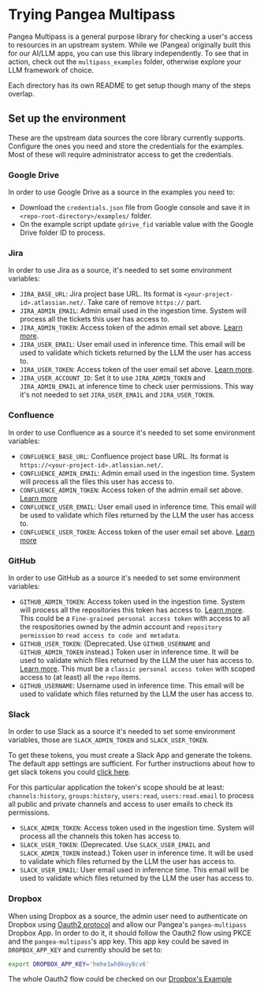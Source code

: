 # Trying Pangea Multipass

Pangea Multipass is a general purpose library for checking a user's access to resources in an upstream system. While we (Pangea) originally built this for our AI/LLM apps, you can use this library independently. To see that in action, check out the `multipass_examples` folder, otherwise explore your LLM framework of choice.

Each directory has its own README to get setup though many of the steps overlap.

## Set up the environment

These are the upstream data sources the core library currently supports. Configure the ones you need and store the credentials for the examples. Most of these will require administrator access to get the credentials.


### Google Drive

In order to use Google Drive as a source in the examples you need to:

- Download the `credentials.json` file from Google console and save it in `<repo-root-directory>/examples/` folder.
- On the example script update `gdrive_fid` variable value with the Google Drive folder ID to process.


### Jira

In order to use Jira as a source, it's needed to set some environment variables:
- `JIRA_BASE_URL`: Jira project base URL. Its format is `<your-project-id>.atlassian.net/`. Take care of remove `https://` part.
- `JIRA_ADMIN_EMAIL`: Admin email used in the ingestion time. System will process all the tickets this user has access to.
- `JIRA_ADMIN_TOKEN`: Access token of the admin email set above. [Learn more](https://support.atlassian.com/atlassian-account/docs/manage-api-tokens-for-your-atlassian-account/).
- `JIRA_USER_EMAIL`: User email used in inference time. This email will be used to validate which tickets returned by the LLM the user has access to.
- `JIRA_USER_TOKEN`: Access token of the user email set above. [Learn more](https://support.atlassian.com/atlassian-account/docs/manage-api-tokens-for-your-atlassian-account/).
- `JIRA_USER_ACCOUNT_ID`: Set it to use `JIRA_ADMIN_TOKEN` and `JIRA_ADMIN_EMAIL` at inference time to check user permissions. This way it's not needed to set `JIRA_USER_EMAIL` and `JIRA_USER_TOKEN`.


### Confluence

In order to use Confluence as a source it's needed to set some environment variables:
- `CONFLUENCE_BASE_URL`: Confluence project base URL. Its format is `https://<your-project-id>.atlassian.net/`.
- `CONFLUENCE_ADMIN_EMAIL`: Admin email used in the ingestion time. System will process all the files this user has access to.
- `CONFLUENCE_ADMIN_TOKEN`: Access token of the admin email set above. [Learn more](https://support.atlassian.com/atlassian-account/docs/manage-api-tokens-for-your-atlassian-account/)
- `CONFLUENCE_USER_EMAIL`: User email used in inference time. This email will be used to validate which files returned by the LLM the user has access to.
- `CONFLUENCE_USER_TOKEN`: Access token of the user email set above. [Learn more](https://support.atlassian.com/atlassian-account/docs/manage-api-tokens-for-your-atlassian-account/)


### GitHub

In order to use GitHub as a source it's needed to set some environment variables:
- `GITHUB_ADMIN_TOKEN`: Access token used in the ingestion time. System will process all the repositories this token has access to. [Learn more](https://docs.github.com/en/authentication/keeping-your-account-and-data-secure/managing-your-personal-access-tokens#creating-a-fine-grained-personal-access-token). This could be a `Fine-grained personal access token` with access to all the respositories owned by the admin account and `repository permission` to `read access to code and metadata`.
- `GITHUB_USER_TOKEN`: (Deprecated. Use `GITHUB_USERNAME` and `GITHUB_ADMIN_TOKEN` instead.) Token user in inference time. It will be used to validate which files returned by the LLM the user has access to. [Learn more](https://docs.github.com/en/authentication/keeping-your-account-and-data-secure/managing-your-personal-access-tokens#creating-a-personal-access-token-classic). This must be a `classic personal access token` with scoped access to (at least) all the `repo` items.
- `GITHUB_USERNAME`: Username used in inference time. This email will be used to validate which files returned by the LLM the user has access to.


### Slack

In order to use Slack as a source it's needed to set some environment variables, those are `SLACK_ADMIN_TOKEN` and `SLACK_USER_TOKEN`.

To get these tokens, you must create a Slack App and generate the tokens. The default app settings are sufficient. For further instructions about how to get slack tokens you could [click here](https://api.slack.com/tutorials/tracks/getting-a-token).

For this particular application the token's scope should be at least: `channels:history`, `groups:history`, `users:read`, `users:read.email` to process all public and private channels and access to user emails to check its permissions.

- `SLACK_ADMIN_TOKEN`: Access token used in the ingestion time. System will process all the channels this token has access to.
- `SLACK_USER_TOKEN`: (Deprecated. Use `SLACK_USER_EMAIL` and `SLACK_ADMIN_TOKEN` instead.) Token user in inference time. It will be used to validate which files returned by the LLM the user has access to.
- `SLACK_USER_EMAIL`: User email used in inference time. This email will be used to validate which files returned by the LLM the user has access to.


### Dropbox

When using Dropbox as a source, the admin user need to authenticate on Dropbox using [Oauth2 protocol](https://developers.dropbox.com/oauth-guide) and allow our Pangea's `pangea-multipass` Dropbox App. In order to do it, it should follow the Oauth2 flow using PKCE and the `pangea-multipass`'s app key. This app key could be saved in `DROPBOX_APP_KEY` and currently should be set to:

```bash
export DROPBOX_APP_KEY='hmhe1wh0koy8cv6'
```

The whole Oauth2 flow could be checked on our [Dropbox's Example](./multipass_examples/04-dropbox-check.py)
